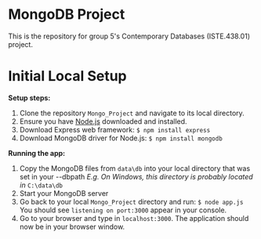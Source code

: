 # MongoDB Project
This is the repository for group 5's Contemporary Databases (ISTE.438.01) project. 

# Initial Local Setup
**Setup steps:**
1. Clone the repository `Mongo_Project` and navigate to its local directory.
2. Ensure you have [Node.js](https://nodejs.org/en/) downloaded and installed.
3. Download Express web framework:
	`$ npm install express`
4. Download MongoDB driver for Node.js:
	`$ npm install mongodb`

**Running the app:**
 1. Copy the MongoDB files from `data\db` into your local directory that was set in your --dbpath
	 *E.g. On Windows, this directory is probably located in* `C:\data\db`
 2. Start your MongoDB server
 3. Go back to your local `Mongo_Project` directory and run:
	 `$ node app.js` <br/>
	 You should see `listening on port:3000` appear in your console.
 5. Go to your browser and type in `localhost:3000`. The application should now be in your browser window.
